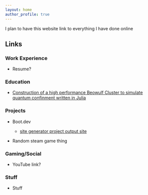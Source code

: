 ```yaml
---
layout: home
author_profile: true
---
```


I plan to have this website link to everything I have done online

## Links

### Work Experience

- Resume?

### Education

- [Construction of a high performance Beowulf Cluster to simulate quantum confinment written in Julia](Julia_Beowulf)

### Projects

- Boot.dev

    - [site generator project output site](site-generator)

- Random steam game thing

### Gaming/Social

- YouTube link?

### Stuff

- Stuff